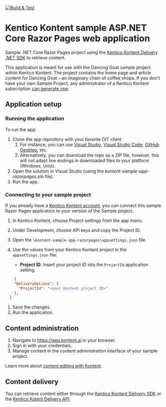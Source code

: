 [![Build & Test](https://github.com/Kentico/kontent-sample-app-razorpages/actions/workflows/integrate.yml/badge.svg)](https://github.com/Kentico/kontent-sample-app-razorpages/actions/workflows/integrate.yml)

# Kentico Kontent sample ASP.NET Core Razor Pages web application

Sample .NET Core Razor Pages project using the [Kentico Kontent Delivery .NET SDK](https://github.com/Kentico/kontent-delivery-sdk-net) to retrieve content.

This application is meant for use with the Dancing Goat sample project within Kentico Kontent. The project contains the home page and article content for Dancing Goat – an imaginary chain of coffee shops. If you don't have your own Sample Project, any administrator of a Kentico Kontent subscription [can generate one](https://app.kontent.ai/sample-project-generator).

## Application setup

### Running the application

To run the app:

1. Clone the app repository with your favorite GIT client
   1. For instance, you can use [Visual Studio](https://www.visualstudio.com/vs/), [Visual Studio Code](https://code.visualstudio.com/), [GitHub Desktop](https://desktop.github.com/), etc.
   1. Alternatively, you can download the repo as a ZIP file, however, this will not adapt line endings in downloaded files to your platform (Windows, Unix).
1. Open the solution in Visual Studio (using the _kontent-sample-app-razorpages.sln_ file).
1. Run the app.

### Connecting to your sample project

If you already have a [Kentico Kontent account](https://app.kontent.ai), you can connect this sample Razor Pages application to your version of the Sample project.

1. In Kentico Kontent, choose Project settings from the app menu.
1. Under Development, choose API keys and copy the Project ID.
1. Open the `\kontent-sample-app-razorpages\appsettings.json` file.
1. Use the values from your Kentico Kontent project in the `appsettings.json` file:

    * **Project ID**: Insert your project ID into the `ProjectId` application setting.

```json
    {
    "DeliveryOptions": {
      "ProjectId": "<your Kontent project ID>"
    },
  }
```
1. Save the changes.
1. Run the application.

## Content administration

1. Navigate to <https://app.kontent.ai> in your browser.
1. Sign in with your credentials.
1. Manage content in the content administration interface of your sample project.

Learn more about [content editing with Kontent](https://kontent.ai/learn/tutorials/write-and-collaborate/create-content/introducing-content-items).

## Content delivery

You can retrieve content either through the [Kentico Kontent Delivery SDK](https://github.com/Kentico/kontent-delivery-sdk-net) or the [Kentico Kotent Delivery API](https://kontent.ai/learn/reference/kontent-apis-overview).

